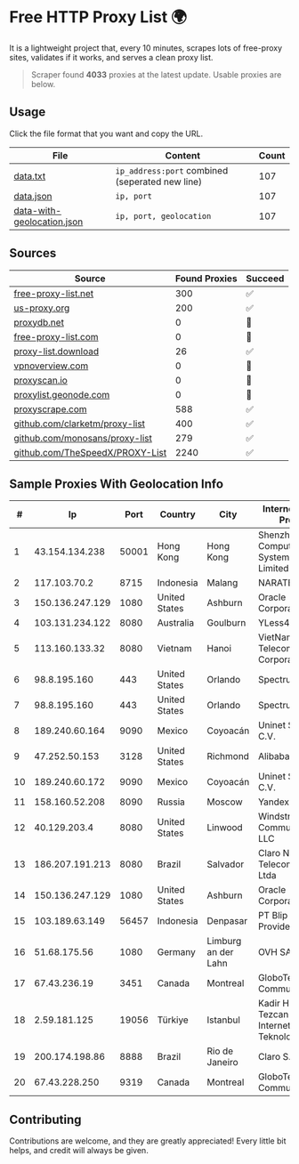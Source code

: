 
# Free HTTP Proxy List 🌍

It is a lightweight project that, every 10 minutes, scrapes lots of free-proxy sites, validates if it works, and serves a clean proxy list.


> Scraper found **4033** proxies at the latest update. Usable proxies are below.

## Usage

Click the file format that you want and copy the URL.


|File|Content|Count|
|----|-------|-----|
|[data.txt](https://raw.githubusercontent.com/themiralay/Proxy-List-World/master/data.txt)|`ip_address:port` combined (seperated new line)|107|
|[data.json](https://raw.githubusercontent.com/themiralay/Proxy-List-World/master/data.json)|`ip, port`|107|
|[data-with-geolocation.json](https://raw.githubusercontent.com/themiralay/Proxy-List-World/master/data-with-geolocation.json)|`ip, port, geolocation`|107|

## Sources

|Source|Found Proxies|Succeed|
|------|-------------|-------|
|[free-proxy-list.net](https://free-proxy-list.net)|300|✅|
|[us-proxy.org](https://www.us-proxy.org)|200|✅|
|[proxydb.net](http://proxydb.net)|0|🚫|
|[free-proxy-list.com](https://free-proxy-list.com/?page=&port=&type%5B%5D=http&type%5B%5D=https&up_time=0&search=Search)|0|🚫|
|[proxy-list.download](https://www.proxy-list.download/HTTP)|26|✅|
|[vpnoverview.com](https://vpnoverview.com/privacy/anonymous-browsing/free-proxy-servers)|0|🚫|
|[proxyscan.io](https://www.proxyscan.io)|0|🚫|
|[proxylist.geonode.com](https://proxylist.geonode.com/api/proxy-list?limit=300&page=1&sort_by=lastChecked&sort_type=desc&protocols=http,https)|0|🚫|
|[proxyscrape.com](https://api.proxyscrape.com/v2/?request=displayproxies&protocol=http&timeout=10000&country=all&ssl=all&anonymity=all)|588|✅|
|[github.com/clarketm/proxy-list](https://raw.githubusercontent.com/clarketm/proxy-list/master/proxy-list-raw.txt)|400|✅|
|[github.com/monosans/proxy-list](https://raw.githubusercontent.com/monosans/proxy-list/main/proxies/http.txt)|279|✅|
|[github.com/TheSpeedX/PROXY-List](https://raw.githubusercontent.com/TheSpeedX/PROXY-List/master/http.txt)|2240|✅|


## Sample Proxies With Geolocation Info

|#|Ip|Port|Country|City|Internet Service Provider|
|-|--|----|-------|----|-------------------------|
|1|43.154.134.238|50001|Hong Kong|Hong Kong|Shenzhen Tencent Computer Systems Company Limited|
|2|117.103.70.2|8715|Indonesia|Malang|NARATEL|
|3|150.136.247.129|1080|United States|Ashburn|Oracle Corporation|
|4|103.131.234.122|8080|Australia|Goulburn|YLess4U Pty Ltd|
|5|113.160.133.32|8080|Vietnam|Hanoi|VietNam Post and Telecom Corporation|
|6|98.8.195.160|443|United States|Orlando|Spectrum|
|7|98.8.195.160|443|United States|Orlando|Spectrum|
|8|189.240.60.164|9090|Mexico|Coyoacán|Uninet S.A. de C.V.|
|9|47.252.50.153|3128|United States|Richmond|Alibaba Cloud LLC|
|10|189.240.60.172|9090|Mexico|Coyoacán|Uninet S.A. de C.V.|
|11|158.160.52.208|8090|Russia|Moscow|Yandex.Cloud LLC|
|12|40.129.203.4|8080|United States|Linwood|Windstream Communications LLC|
|13|186.207.191.213|8080|Brazil|Salvador|Claro NXT Telecomunicacoes Ltda|
|14|150.136.247.129|1080|United States|Ashburn|Oracle Corporation|
|15|103.189.63.149|56457|Indonesia|Denpasar|PT Blip Integrator Provider|
|16|51.68.175.56|1080|Germany|Limburg an der Lahn|OVH SAS|
|17|67.43.236.19|3451|Canada|Montreal|GloboTech Communications|
|18|2.59.181.125|19056|Türkiye|Istanbul|Kadir Huseyin Tezcan Nosspeed Internet Teknolojileri|
|19|200.174.198.86|8888|Brazil|Rio de Janeiro|Claro S.A|
|20|67.43.228.250|9319|Canada|Montreal|GloboTech Communications|



## Contributing

Contributions are welcome, and they are greatly appreciated! Every
little bit helps, and credit will always be given.

